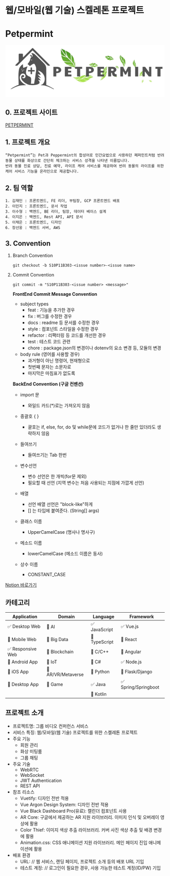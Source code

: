 # 웹/모바일(웹 기술) 스켈레톤 프로젝트
# Petpermint
![logo.png](./logo.png)
## 0. 프로젝트 사이트
[PETPERMINT](https://petpermint.store/)

## 1. 프로젝트 개요 

    “Petpermint”는 Pet과 Peppermint의 합성어로 민간요법으로 사용하던 페퍼민트처럼 반려동물 상태를 화상으로 간단히 체크하는 서비스 성격을 나타낸 이름입니다.
    반려 동물 진료 상담, 진료 예약, 라이프 케어 서비스를 제공하여 반려 동물의 라이프를 위한 
    케어 서비스 기능을 온라인으로 제공합니다. 
    
## 2. 팀 역할
    1. 김재민 : 프론트엔드, FE 리더, 부팀장, GCP 프론트엔드 배포
    2. 이민지 : 프론트엔드, 문서 작업
    3. 이수형 : 백엔드, BE 리더, 팀장, 데이터 베이스 설계
    4. 이지은 : 백엔드, Rest API, API 문서
    5. 이채은 : 프론트엔드, 디자인
    6. 장선웅 : 백엔드 서버, AWS
    
## 3. Convention
 
1. Branch Convention

    ```
    git checkout -b S10P11B303-<issue number>-<issue name>
    ```
    
2. Commit Convention
    
    ```
    git commit -m "S10P11B303-<issue number> <message>"
    ```
    

    **FrontEnd Commit Message Convention**
    - subject types
        - feat : 기능을 추가한 경우
        - fix : 버그를 수정한 경우
        - docs : readme 등 문서를 수정한 경우
        - style : 컴포넌트 스타일을 수정한 경우
        - refactor : 리팩터링 등 코드를 개선한 경우
        - test : 테스트 코드 관련
        - chore : package.json의 변경이나 dotenv의 요소 변경 등, 모듈의 변경
    - body rule (영어를 사용할 경우)
        - 과거형이 아닌 명령어, 현재형으로
        - 첫번째 문자는 소문자로
        - 마지막은 마침표가 없도록
    
    
    
    **BackEnd Convention (구글 컨벤션)**
    - import 문
        - 와일드 카드(*)로는 가져오지 않음
    - 중괄호 { }
        - 괄호는 if, else, for, do 및 while문에 코드가 없거나 한 줄만 있더라도 생략하지 않음
    - 들여쓰기
        - 들여쓰기는 Tab 한번
    - 변수선언
        - 변수 선언은 한 개씩(for문 제외)
        - 필요할 때 선언 (지역 변수는 처음 사용되는 지점에 가깝게 선언)
    - 배열
        - 선언 배열 선언은 "block-like"하게
        - [] 는 타입에 붙여준다. (String[] args)
    - 클래스 이름
        - UpperCamelCase (명사나 명사구)
    - 메소드 이름
        - lowerCamelCase (메소드 이름은 동사)
    
    
    - 상수 이름
        - CONSTANT_CASE

[Notion 바로가기](https://indigo-scabiosa-f63.notion.site/pjt-7bd879926fb1483aa1c82926850fbf51)

<!-- 필수 항목 -->

## 카테고리

| Application | Domain | Language | Framework |
| ---- | ---- | ---- | ---- |
| :white_check_mark: Desktop Web | :black_square_button: AI | :white_check_mark: JavaScript | :white_check_mark: Vue.js |
| :black_square_button: Mobile Web | :black_square_button: Big Data | :black_square_button: TypeScript | :black_square_button: React |
| :white_check_mark: Responsive Web | :black_square_button: Blockchain | :black_square_button: C/C++ | :black_square_button: Angular |
| :black_square_button: Android App | :black_square_button: IoT | :black_square_button: C# | :white_check_mark: Node.js |
| :black_square_button: iOS App | :black_square_button: AR/VR/Metaverse | :black_square_button: Python | :black_square_button: Flask/Django |
| :black_square_button: Desktop App | :black_square_button: Game | :white_check_mark: Java | :white_check_mark: Spring/Springboot |
| | | :black_square_button: Kotlin | |

<!-- 필수 항목 -->

## 프로젝트 소개

* 프로젝트명: 그룹 비디오 컨퍼런스 서비스
* 서비스 특징: 웹/모바일(웹 기술) 프로젝트를 위한 스켈레톤 프로젝트
* 주요 기능
  - 회원 관리
  - 화상 미팅룸
  - 그룹 채팅
* 주요 기술
  - WebRTC
  - WebSocket
  - JWT Authentication
  - REST API
* 참조 리소스
  * Vuetify: 디자인 전반 적용
  * Vue Argon Design System: 디자인 전반 적용
  * Vue Black Dashboard Pro(유료): 캘린더 컴포넌트 사용
  * AR Core: 구글에서 제공하는 AR 지원 라이브러리. 이미지 인식 및 오버레이 영상에 활용
  * Color Thief: 이미지 색상 추출 라이브러리. 커버 사진 색상 추출 및 배경 변경에 활용
  * Animation.css: CSS 애니메이션 지원 라이브러리. 메인 페이지 진입 애니메이션에 활용
* 배포 환경
  - URL: // 웹 서비스, 랜딩 페이지, 프로젝트 소개 등의 배포 URL 기입
  - 테스트 계정: // 로그인이 필요한 경우, 사용 가능한 테스트 계정(ID/PW) 기입

